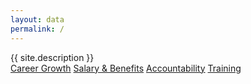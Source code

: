 ```yaml
---
layout: data
permalink: /
---
```


<div class="mt4-l mt3 f-subheadline-l f1 lh-solid">{{ site.description }}</div>

<div class="mt4 flex flex-row-l flex-column">
<a class="f2 w-25-l mr3 mb3 pa3 br1 bg-accent-color bg-big-btn" href="/joc/career/">Career Growth</a>
<a class="f2 w-25-l mr3 mb3 pa3 br1 bg-accent-color bg-big-btn" href="/joc/salary/">Salary & Benefits</a>
<a class="f2 w-25-l mr3 mb3 pa3 br1 bg-accent-color bg-big-btn" href="/joc/accountability/">Accountability</a>
<a class="f2 w-25-l mr3 mb3 pa3 br1 bg-accent-color bg-big-btn" href="/joc/training/">Training</a>
</div>
